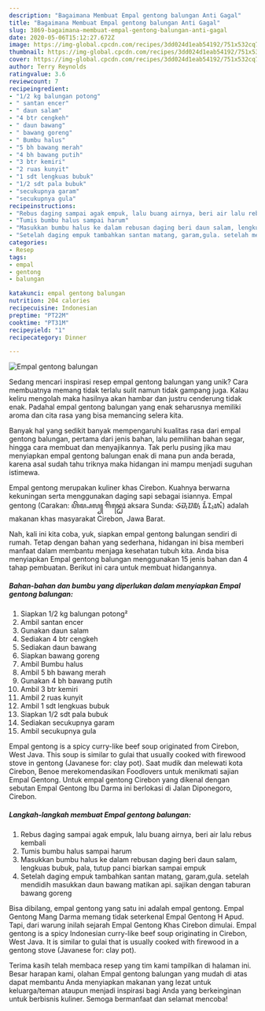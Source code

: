 ```yaml
---
description: "Bagaimana Membuat Empal gentong balungan Anti Gagal"
title: "Bagaimana Membuat Empal gentong balungan Anti Gagal"
slug: 3869-bagaimana-membuat-empal-gentong-balungan-anti-gagal
date: 2020-05-06T15:12:27.672Z
image: https://img-global.cpcdn.com/recipes/3dd024d1eab54192/751x532cq70/empal-gentong-balungan-foto-resep-utama.jpg
thumbnail: https://img-global.cpcdn.com/recipes/3dd024d1eab54192/751x532cq70/empal-gentong-balungan-foto-resep-utama.jpg
cover: https://img-global.cpcdn.com/recipes/3dd024d1eab54192/751x532cq70/empal-gentong-balungan-foto-resep-utama.jpg
author: Terry Reynolds
ratingvalue: 3.6
reviewcount: 7
recipeingredient:
- "1/2 kg balungan potong"
- " santan encer"
- " daun salam"
- "4 btr cengkeh"
- " daun bawang"
- " bawang goreng"
- " Bumbu halus"
- "5 bh bawang merah"
- "4 bh bawang putih"
- "3 btr kemiri"
- "2 ruas kunyit"
- "1 sdt lengkuas bubuk"
- "1/2 sdt pala bubuk"
- "secukupnya garam"
- "secukupnya gula"
recipeinstructions:
- "Rebus daging sampai agak empuk, lalu buang airnya, beri air lalu rebus kembali"
- "Tumis bumbu halus sampai harum"
- "Masukkan bumbu halus ke dalam rebusan daging beri daun salam, lengkuas bubuk, pala, tutup panci biarkan sampai empuk"
- "Setelah daging empuk tambahkan santan matang, garam,gula. setelah mendidih masukkan daun bawang matikan api. sajikan dengan taburan bawang goreng"
categories:
- Resep
tags:
- empal
- gentong
- balungan

katakunci: empal gentong balungan 
nutrition: 204 calories
recipecuisine: Indonesian
preptime: "PT22M"
cooktime: "PT31M"
recipeyield: "1"
recipecategory: Dinner

---
```



![Empal gentong balungan](https://img-global.cpcdn.com/recipes/3dd024d1eab54192/751x532cq70/empal-gentong-balungan-foto-resep-utama.jpg)

Sedang mencari inspirasi resep empal gentong balungan yang unik? Cara membuatnya memang tidak terlalu sulit namun tidak gampang juga. Kalau keliru mengolah maka hasilnya akan hambar dan justru cenderung tidak enak. Padahal empal gentong balungan yang enak seharusnya memiliki aroma dan cita rasa yang bisa memancing selera kita.

Banyak hal yang sedikit banyak mempengaruhi kualitas rasa dari empal gentong balungan, pertama dari jenis bahan, lalu pemilihan bahan segar, hingga cara membuat dan menyajikannya. Tak perlu pusing jika mau menyiapkan empal gentong balungan enak di mana pun anda berada, karena asal sudah tahu triknya maka hidangan ini mampu menjadi suguhan istimewa.

Empal gentong merupakan kuliner khas Cirebon. Kuahnya berwarna kekuningan serta menggunakan daging sapi sebagai isiannya. Empal gentong (Carakan: ꦲꦼꦩ꧀ꦥꦭ꧀ ꦒꦼꦤ꧀ꦛꦺꦴꦁ aksara Sunda: ᮈᮙ᮪ᮕᮜ᮪ ᮍᮨᮔ᮪ᮒᮧᮀ) adalah makanan khas masyarakat Cirebon, Jawa Barat.


Nah, kali ini kita coba, yuk, siapkan empal gentong balungan sendiri di rumah. Tetap dengan bahan yang sederhana, hidangan ini bisa memberi manfaat dalam membantu menjaga kesehatan tubuh kita. Anda bisa menyiapkan Empal gentong balungan menggunakan 15 jenis bahan dan 4 tahap pembuatan. Berikut ini cara untuk membuat hidangannya.

<!--inarticleads1-->

##### Bahan-bahan dan bumbu yang diperlukan dalam menyiapkan Empal gentong balungan:

1. Siapkan 1/2 kg balungan potong²
1. Ambil  santan encer
1. Gunakan  daun salam
1. Sediakan 4 btr cengkeh
1. Sediakan  daun bawang
1. Siapkan  bawang goreng
1. Ambil  Bumbu halus
1. Ambil 5 bh bawang merah
1. Gunakan 4 bh bawang putih
1. Ambil 3 btr kemiri
1. Ambil 2 ruas kunyit
1. Ambil 1 sdt lengkuas bubuk
1. Siapkan 1/2 sdt pala bubuk
1. Sediakan secukupnya garam
1. Ambil secukupnya gula


Empal gentong is a spicy curry-like beef soup originated from Cirebon, West Java. This soup is similar to gulai that usually cooked with firewood stove in gentong (Javanese for: clay pot). Saat mudik dan melewati kota Cirebon, Benoe merekomendasikan Foodlovers untuk menikmati sajian Empal Gentong. Untuk empal gentong Cirebon yang dikenal dengan sebutan Empal Gentong Ibu Darma ini berlokasi di Jalan Diponegoro, Cirebon. 

<!--inarticleads2-->

##### Langkah-langkah membuat Empal gentong balungan:

1. Rebus daging sampai agak empuk, lalu buang airnya, beri air lalu rebus kembali
1. Tumis bumbu halus sampai harum
1. Masukkan bumbu halus ke dalam rebusan daging beri daun salam, lengkuas bubuk, pala, tutup panci biarkan sampai empuk
1. Setelah daging empuk tambahkan santan matang, garam,gula. setelah mendidih masukkan daun bawang matikan api. sajikan dengan taburan bawang goreng


Bisa dibilang, empal gentong yang satu ini adalah empal gentong. Empal Gentong Mang Darma memang tidak seterkenal Empal Gentong H Apud. Tapi, dari warung inilah sejarah Empal Gentong Khas Cirebon dimulai. Empal gentong is a spicy Indonesian curry-like beef soup originating in Cirebon, West Java. It is similar to gulai that is usually cooked with firewood in a gentong stove (Javanese for: clay pot). 

Terima kasih telah membaca resep yang tim kami tampilkan di halaman ini. Besar harapan kami, olahan Empal gentong balungan yang mudah di atas dapat membantu Anda menyiapkan makanan yang lezat untuk keluarga/teman ataupun menjadi inspirasi bagi Anda yang berkeinginan untuk berbisnis kuliner. Semoga bermanfaat dan selamat mencoba!
